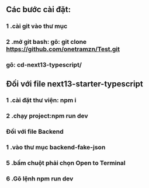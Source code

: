 ## Các bước cài đặt:
### 1 .cài git vào thư mục
### 2 .mở git bash: gõ: git clone https://github.com/onetramzn/Test.git
###                 gõ: cd-next13-typescript/
## Đối với file next13-starter-typescript
### 1 .cài đặt thư viện: npm i
### 2 .chạy project:npm run dev
### Đối với file Backend
### 1 .vào thư mục backend-fake-json
### 5 .bấm chuột phải chọn Open to Terminal
### 6 .Gõ lệnh npm run dev
